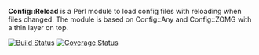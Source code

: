 **Config::Reload** is a Perl module to load config files with reloading when
files changed. The module is based on Config::Any and Config::ZOMG with a thin
layer on top.

[![Build Status](https://travis-ci.org/nichtich/Config-Reload.png)](https://travis-ci.org/nichtich/Config-Reload)
[![Coverage Status](https://coveralls.io/repos/nichtich/Config-Reload/badge.png?branch=master)](https://coveralls.io/r/nichtich/Config-Reload?branch=master)
